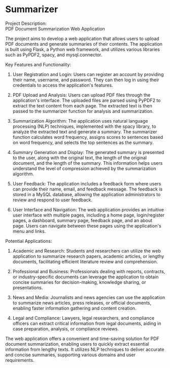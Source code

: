 # Summarizer
Project Description:  
                     PDF Document Summarization Web Application

The project aims to develop a web application that allows users to upload PDF documents and generate summaries of their contents. The application is built using Flask, a Python web framework, and utilizes various libraries such as PyPDF2, spacy, and mysql.connector.

Key Features and Functionality:

1. User Registration and Login: Users can register an account by providing their name, username, and password. They can then log in using their credentials to access the application's features.

2. PDF Upload and Analysis: Users can upload PDF files through the application's interface. The uploaded files are parsed using PyPDF2 to extract the text content from each page. The extracted text is then passed to the summarizer function for analysis and summarization.

3. Summarization Algorithm: The application uses natural language processing (NLP) techniques, implemented with the spacy library, to analyze the extracted text and generate a summary. The summarizer function calculates word frequency, assigns scores to sentences based on word frequency, and selects the top sentences as the summary.

4. Summary Generation and Display: The generated summary is presented to the user, along with the original text, the length of the original document, and the length of the summary. This information helps users understand the level of compression achieved by the summarization algorithm.

5. User Feedback: The application includes a feedback form where users can provide their name, email, and feedback message. The feedback is stored in a MySQL database, allowing the application administrators to review and respond to user feedback.

6. User Interface and Navigation: The web application provides an intuitive user interface with multiple pages, including a home page, login/register pages, a dashboard, summary page, feedback page, and an about page. Users can navigate between these pages using the application's menu and links.

Potential Applications:

1. Academic and Research: Students and researchers can utilize the web application to summarize research papers, academic articles, or lengthy documents, facilitating efficient literature review and comprehension.

2. Professional and Business: Professionals dealing with reports, contracts, or industry-specific documents can leverage the application to obtain concise summaries for decision-making, knowledge sharing, or presentations.

3. News and Media: Journalists and news agencies can use the application to summarize news articles, press releases, or official documents, enabling faster information gathering and content creation.

4. Legal and Compliance: Lawyers, legal researchers, and compliance officers can extract critical information from legal documents, aiding in case preparation, analysis, or compliance reviews.

The web application offers a convenient and time-saving solution for PDF document summarization, enabling users to quickly extract essential information from lengthy texts. It utilizes NLP techniques to deliver accurate and concise summaries, supporting various domains and user requirements.
